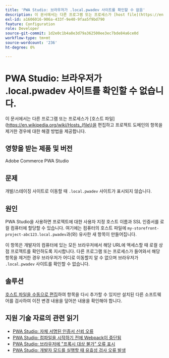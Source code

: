 ```yaml
---
title: 'PWA Studio: 브라우저가 .local.pwadev 사이트를 확인할 수 없음'
description: 이 문서에서는 다른 프로그램 또는 프로세스가 [host file](https://en.wikipedia.org/wiki/Hosts_(file\)을 편집하고 프로젝트 도메인의 항목을 제거한 경우에 대한 해결 방법을 제공합니다.
exl-id: a1606016-906a-433f-9e40-9faa5f9bd790
feature: Configuration
role: Developer
source-git-commit: 1d2e0c1b4a8e3d79a362500ee3ec7bde84a6ce0d
workflow-type: tm+mt
source-wordcount: '236'
ht-degree: 0%

---
```


# PWA Studio: 브라우저가 .local.pwadev 사이트를 확인할 수 없습니다.

이 문서에서는 다른 프로그램 또는 프로세스가 [호스트 파일](https://en.wikipedia.org/wiki/Hosts_(file\)을 편집하고 프로젝트 도메인의 항목을 제거한 경우에 대한 해결 방법을 제공합니다.

## 영향을 받는 제품 및 버전

Adobe Commerce PWA Studio

## 문제

개발/스테이징 사이트로 이동할 때 `.local.pwadev` 사이트가 표시되지 않습니다.

## 원인

PWA Studio을 사용하면 프로젝트에 대한 사용자 지정 호스트 이름과 SSL 인증서를 로컬 컴퓨터에 할당할 수 있습니다. 여기에는 컴퓨터의 호스트 파일에 `my-storefront-project-abc123.local.pwadev`과(와) 유사한 새 항목이 만들어집니다.

이 항목은 개발자의 컴퓨터에 있는 모든 브라우저에서 해당 URL에 액세스할 때 로컬 상점 프로젝트를 확인하도록 지시합니다. 다른 프로그램 또는 프로세스가 들어와서 해당 항목을 제거한 경우 브라우저가 어디로 이동할지 알 수 없으며 브라우저가 `.local.pwadev` 사이트를 확인할 수 없습니다.

## 솔루션

[호스트 파일을 수동으로 편집](https://support.rackspace.com/how-to/modify-your-hosts-file/)하여 항목을 다시 추가할 수 있지만 설치된 다른 소프트웨어를 검사하여 이전 변경 내용을 덮어쓴 내용을 확인해야 합니다.

## 지원 기술 자료의 관련 읽기

* [PWA Studio: 자체 서명된 인증서 신뢰 오류](https://support.magento.com/hc/en-us/articles/360038973172)
* [PWA Studio: 컴파일을 시작하기 전에 Webpack이 중단됨](/help/troubleshooting/miscellaneous/pwa-studio-webpack-hangs-before-beginning-compilation.md)
* [PWA Studio: 브라우저에 &quot;프록시 대상 불가&quot; 오류 표시](/help/troubleshooting/miscellaneous/pwa-studio-browser-displays-cannot-proxy-to-error.md)
* [PWA Studio: 개발자 모드를 실행할 때 유효성 검사 오류 발생](/help/troubleshooting/miscellaneous/pwa-studio-validation-errors-when-running-developer-mode.md)
